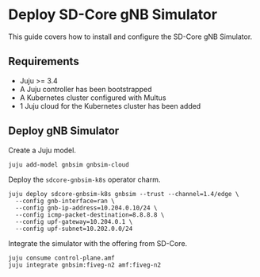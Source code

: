 # Deploy SD-Core gNB Simulator

This guide covers how to install and configure the SD-Core gNB Simulator.

## Requirements

- Juju >= 3.4
- A Juju controller has been bootstrapped
- A Kubernetes cluster configured with Multus
- 1 Juju cloud for the Kubernetes cluster has been added

## Deploy gNB Simulator

Create a Juju model.

```console
juju add-model gnbsim gnbsim-cloud
```

Deploy the `sdcore-gnbsim-k8s` operator charm.

```console
juju deploy sdcore-gnbsim-k8s gnbsim --trust --channel=1.4/edge \
  --config gnb-interface=ran \
  --config gnb-ip-address=10.204.0.10/24 \
  --config icmp-packet-destination=8.8.8.8 \
  --config upf-gateway=10.204.0.1 \
  --config upf-subnet=10.202.0.0/24
```

Integrate the simulator with the offering from SD-Core.

```console
juju consume control-plane.amf
juju integrate gnbsim:fiveg-n2 amf:fiveg-n2
```

